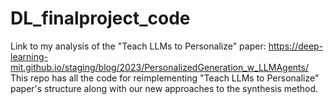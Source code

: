 # DL_finalproject_code
Link to my analysis of the "Teach LLMs to Personalize" paper: https://deep-learning-mit.github.io/staging/blog/2023/PersonalizedGeneration_w_LLMAgents/
This repo has all the code for reimplementing "Teach LLMs to Personalize" paper's structure along with our new approaches to the synthesis method.
